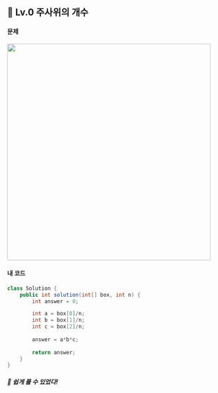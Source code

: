 ## 📍 Lv.0 주사위의 개수 <br>

#### 문제 <br>
<img src="https://github.com/yejinsohn/TIL/assets/104317217/d8bbe01e-c6a5-4300-a313-932e68140fed" width="470" height="500"/>

#### 내 코드 <br>

```Java
class Solution {
    public int solution(int[] box, int n) {
        int answer = 0;

        int a = box[0]/n;
        int b = box[1]/n;
        int c = box[2]/n;
        
        answer = a*b*c;
        
        return answer;
    }
}
```

##### 🌿 쉽게 풀 수 있었다!

